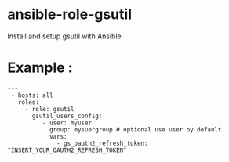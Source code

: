 ansible-role-gsutil
===================

Install and setup gsutil with Ansible

# Example :
```
---
 - hosts: all
   roles:
     - role: gsutil
       gsutil_users_config:
          - user: myuser
            group: mysuergroup # optional use user by default
            vars: 
              - gs_oauth2_refresh_token: "INSERT_YOUR_OAUTH2_REFRESH_TOKEN"
```
